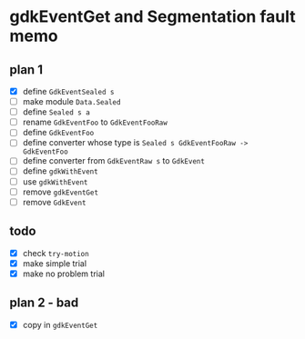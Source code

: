gdkEventGet and Segmentation fault memo
=======================================

plan 1
------

* [x] define `GdkEventSealed s`
* [ ] make module `Data.Sealed`
* [ ] define `Sealed s a`
* [ ] rename `GdkEventFoo` to `GdkEventFooRaw`
* [ ] define `GdkEventFoo`
* [ ] define converter whose type is `Sealed s GdkEventFooRaw -> GdkEventFoo`
* [ ] define converter from `GdkEventRaw s` to `GdkEvent`
* [ ] define `gdkWithEvent`
* [ ] use `gdkWithEvent`
* [ ] remove `gdkEventGet`
* [ ] remove `GdkEvent`

todo
----

* [x] check `try-motion`
* [x] make simple trial
* [x] make no problem trial

plan 2 - bad
------------

* [x] copy in `gdkEventGet`
